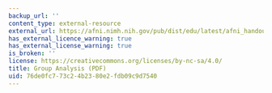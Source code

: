 ```yaml
---
backup_url: ''
content_type: external-resource
external_url: https://afni.nimh.nih.gov/pub/dist/edu/latest/afni_handouts/afni24_GroupAna.pdf
has_external_licence_warning: true
has_external_license_warning: true
is_broken: ''
license: https://creativecommons.org/licenses/by-nc-sa/4.0/
title: Group Analysis (PDF)
uid: 76de0fc7-73c2-4b23-80e2-fdb09c9d7540
---
```

